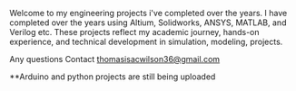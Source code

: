 Welcome to my engineering projects i've completed over the years. I have completed over the years using Altium, Solidworks, ANSYS, MATLAB, and Verilog etc. These projects reflect my academic journey, hands-on experience, and technical development in simulation, modeling, projects.

Any questions Contact thomasisacwilson36@gmail.com

**Arduino and python projects are still being uploaded
